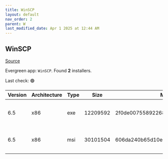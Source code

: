 ```yaml
---
title: WinSCP
layout: default
nav_order: 2
parent: W
last_modified_date: Apr 1 2025 at 12:44 AM
---
```


## WinSCP

[Source](https://winscp.net/)

Evergreen app: `WinSCP`. Found **2** installers.

Last check: 🟢

| Version | Architecture | Type | Size     | Md5                              | URI                                                                                                                                                                        |
| ------- | ------------ | ---- | -------- | -------------------------------- | -------------------------------------------------------------------------------------------------------------------------------------------------------------------------- |
| 6.5     | x86          | exe  | 12209592 | 2f0de0075589226871463b9a090865d3 | [https://ixpeering.dl.sourceforge.net/project/winscp/WinSCP/6.5/WinSCP-6.5-Setup.exe](https://ixpeering.dl.sourceforge.net/project/winscp/WinSCP/6.5/WinSCP-6.5-Setup.exe) |
| 6.5     | x86          | msi  | 30101504 | 606da240b65d10e0e50990aa34332fa6 | [https://ixpeering.dl.sourceforge.net/project/winscp/WinSCP/6.5/WinSCP-6.5.msi](https://ixpeering.dl.sourceforge.net/project/winscp/WinSCP/6.5/WinSCP-6.5.msi)             |
